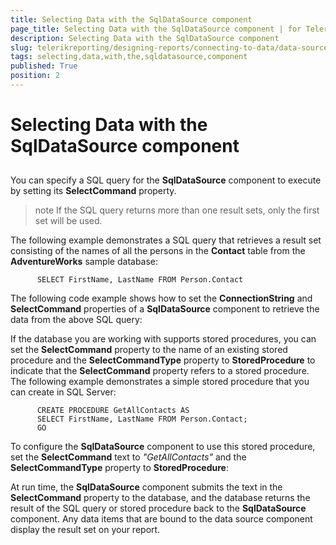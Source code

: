 ```yaml
---
title: Selecting Data with the SqlDataSource component
page_title: Selecting Data with the SqlDataSource component | for Telerik Reporting Documentation
description: Selecting Data with the SqlDataSource component
slug: telerikreporting/designing-reports/connecting-to-data/data-source-components/sqldatasource-component/selecting-data-with-the-sqldatasource-component
tags: selecting,data,with,the,sqldatasource,component
published: True
position: 2
---
```


# Selecting Data with the SqlDataSource component



## 

You can specify a SQL query for the __SqlDataSource__ component to execute by setting its
          __SelectCommand__ property.
        

>note If the SQL query returns more than one result sets, only the first set will be used.
>


The following example demonstrates a SQL query that retrieves
          a result set consisting of the names of all the persons in the __Contact__ table from the
          __AdventureWorks__ sample database:
        

	
          SELECT FirstName, LastName FROM Person.Contact
        



The following code example shows how to set the __ConnectionString__ and __SelectCommand__ properties of a __SqlDataSource__ component to retrieve the
          data from the above SQL query:
        



	



	



If the database you are working with supports stored procedures, you can set the __SelectCommand__ property to the name of an existing stored procedure and the __SelectCommandType__ property to __StoredProcedure__ to indicate that the __SelectCommand__ property refers to a stored procedure. The following example demonstrates a simple
          stored procedure that you can create in SQL Server:
        

	
          CREATE PROCEDURE GetAllContacts AS
          SELECT FirstName, LastName FROM Person.Contact;
          GO
        



To configure the __SqlDataSource__ component to use this stored procedure, set the
          __SelectCommand__ text to *"GetAllContacts"* and the
          __SelectCommandType__ property to __StoredProcedure__:
        



	



	



At run time, the __SqlDataSource__ component submits the text in the __SelectCommand__ property to the database, and the database returns the result of the SQL query or stored procedure
          back to the __SqlDataSource__ component. Any data items that are bound to the data source
          component display the result set on your report.
        
